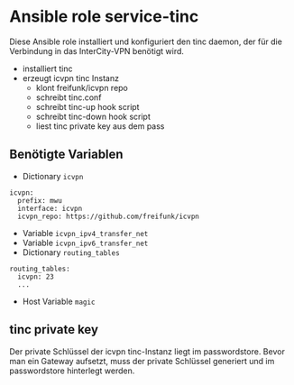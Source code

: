 # Ansible role service-tinc

Diese Ansible role installiert und konfiguriert den tinc daemon, der für die Verbindung in das InterCity-VPN benötigt wird.

- installiert tinc
- erzeugt icvpn tinc Instanz
  - klont freifunk/icvpn repo
  - schreibt tinc.conf
  - schreibt tinc-up hook script
  - schreibt tinc-down hook script
  - liest tinc private key aus dem pass

## Benötigte Variablen

- Dictionary `icvpn`
```
icvpn:
  prefix: mwu
  interface: icvpn
  icvpn_repo: https://github.com/freifunk/icvpn
```
- Variable `icvpn_ipv4_transfer_net`
- Variable `icvpn_ipv6_transfer_net`
- Dictionary `routing_tables`
```
routing_tables:
  icvpn: 23
  ...
```
- Host Variable `magic`

## tinc private key

Der private Schlüssel der icvpn tinc-Instanz liegt im passwordstore.
Bevor man ein Gateway aufsetzt, muss der private Schlüssel generiert und im passwordstore hinterlegt werden.
